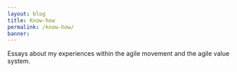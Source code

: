 ```yaml
---
layout: blog
title: Know-how
permalink: /know-how/
banner: 
---
```

Essays about my experiences within the agile movement and the agile value system. 


